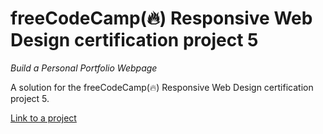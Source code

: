 # freeCodeCamp(🔥) Responsive Web Design certification project 5
_Build a Personal Portfolio Webpage_

A solution for the freeCodeCamp(🔥) Responsive Web Design certification project 5.

<a href="https://www.freecodecamp.org/learn/2022/responsive-web-design/build-a-personal-portfolio-webpage-project/build-a-personal-portfolio-webpage" target="_blank">Link to a project</a>